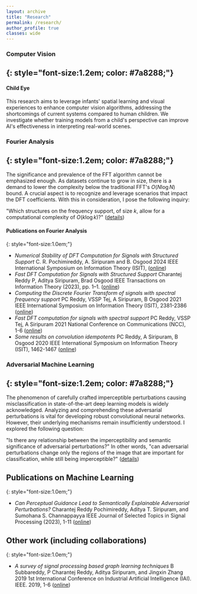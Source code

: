 ```yaml
---
layout: archive
title: "Research"
permalink: /research/
author_profile: true
classes: wide
---
```


### Computer Vision
{: style="font-size:1.2em; color: #7a8288;"}
---

#### Child Eye
This research aims to leverage infants' spatial learning and visual experiences to enhance computer vision algorithms, addressing the shortcomings of current systems compared to human children. We investigate whether training models from a child's perspective can improve AI's effectiveness in interpreting real-world scenes.

<!---
#### 3D stomata segmentation 
Stomata are microscopic pores on plant surfaces that regulate photosynthesis in crops essential for food and sustainable materials. This research seeks to automate the 3D segmentation of stomatal guard cells from confocal microscopy data, overcoming challenges such as hardware limitations, difficult localization, and low optical resolution to enable accurate measurement of their morphology for studying physiology and biomechanics.
-->

### Fourier Analysis
{: style="font-size:1.2em; color: #7a8288;"}
---

 The significance and prevalence of the FFT algorithm cannot be emphasized enough. As datasets continue to grow in size, there is a demand to lower the complexity below the traditional FFT's $O(N \log N)$ bound. A crucial aspect is to recognize and leverage scenarios that impact the DFT coefficients. With this in consideration, I pose the following inquiry:

"Which structures on the frequency support, of size $k$, allow for a computational complexity of $O(k\log k)$?" ([details](https://ieeexplore.ieee.org/document/10308632))
        
#### Publications on Fourier Analysis
{: style="font-size:1.0em;"}

- *Numerical Stability of DFT Computation for Signals with Structured Support* C. R. Pochimireddy, A. Siripuram and B. Osgood
2024 IEEE International Symposium on Information Theory (ISIT), ([online](https://ieeexplore.ieee.org/document/10619543))
- *Fast DFT Computation for Signals with Structured Support*  Charantej Reddy P, Aditya Siripuram, Brad Osgood IEEE Transactions on Information Theory (2023), pp. 1–1. ([online](https://ieeexplore.ieee.org/document/10308632))
- *Computing the Discrete Fourier Transform of signals with spectral frequency support*  PC Reddy, VSSP Tej, A Siripuram, B Osgood
2021 IEEE International Symposium on Information Theory (ISIT), 2381-2386 ([online](https://ieeexplore.ieee.org/stamp/stamp.jsp?arnumber=9518104))
- *Fast DFT computation for signals with spectral support* PC Reddy, VSSP Tej, A Siripuram
2021 National Conference on Communications (NCC), 1-6 ([online](https://ieeexplore.ieee.org/document/9530137))
- *Some results on convolution idempotents* PC Reddy, A Siripuram, B Osgood
2020 IEEE International Symposium on Information Theory (ISIT), 1462-1467 ([online](https://ieeexplore.ieee.org/stamp/stamp.jsp?arnumber=9174204))

### Adversarial Machine Learning
{: style="font-size:1.2em; color: #7a8288;"}
---

The phenomenon of carefully crafted imperceptible perturbations causing misclassification in state-of-the-art deep learning models is widely acknowledged. Analyzing and comprehending these adversarial perturbations is vital for developing robust convolutional neural networks. However, their underlying mechanisms remain insufficiently understood. I explored the following question:

"Is there any relationship between the imperceptibility and semantic significance of adversarial perturbations?" In other words, "can adversarial perturbations change only the regions of the image that are important for classification, while still being imperceptible?" ([details](https://ieeexplore.ieee.org/abstract/document/10073613))

## Publications on Machine Learning
{: style="font-size:1.0em;"}
- *Can Perceptual Guidance Lead to Semantically Explainable Adversarial Perturbations?* Charantej Reddy Pochimireddy, Aditya T. Siripuram, and Sumohana S. Channappayya
IEEE Journal of Selected Topics in Signal Processing (2023), 1-11 ([online](https://ieeexplore.ieee.org/abstract/document/10073613))

## Other work (including collaborations)
{: style="font-size:1.0em;"}
- *A survey of signal processing based graph learning techniques* B Subbareddy, P Charantej Reddy, Aditya Siripuram, and Jingxin Zhang
2019 1st International Conference on Industrial Artificial Intelligence (IAI). IEEE. 2019, 1-6 ([online](https://ieeexplore.ieee.org/document/8850827))
